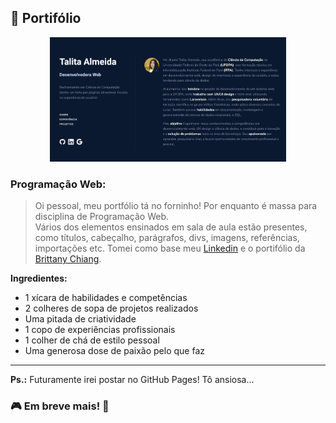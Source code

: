 ## 🧩 Portifólio

<div align="center">
  <img width="75%" src="https://github.com/talitalmeida/portifolio-pw/blob/main/img.png?raw=true"/>
</div>

### Programação Web:

>Oi pessoal, meu portfólio tá no forninho! Por enquanto é massa para disciplina de Programação Web.<br>
>Vários dos elementos ensinados em sala de aula estão presentes, como títulos, cabeçalho,
>parágrafos, divs, imagens, referências, importações etc.
>Tomei como base meu [Linkedin](https://www.linkedin.com/in/talitalmeidaa/) e o portifólio da [Brittany Chiang](https://brittanychiang.com/).

**Ingredientes:**
- 1 xícara de habilidades e competências
- 2 colheres de sopa de projetos realizados
- Uma pitada de criatividade
- 1 copo de experiências profissionais
- 1 colher de chá de estilo pessoal
- Uma generosa dose de paixão pelo que faz

---

**Ps.:** Futuramente irei postar no GitHub Pages! Tô ansiosa...

### 🎮 Em breve mais! 🔫
